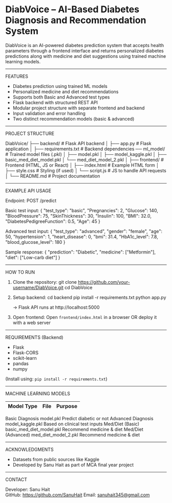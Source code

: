# DiabVoice – AI-Based Diabetes Diagnosis and Recommendation System

DiabVoice is an AI-powered diabetes prediction system that accepts health parameters through a frontend interface and returns personalized diabetes predictions along with medicine and diet suggestions using trained machine learning models.

---

FEATURES

- Diabetes prediction using trained ML models
- Personalized medicine and diet recommendations
- Supports both Basic and Advanced test types
- Flask backend with structured REST API
- Modular project structure with separate frontend and backend
- Input validation and error handling
- Two distinct recommendation models (basic & advanced)

---

PROJECT STRUCTURE

DiabVoice/
├── backend/                    # Flask API backend
│   ├── app.py                 # Flask application
│   ├── requirements.txt       # Backend dependencies
── ml_model/              # Trained model files (.pkl)
│    ├── model.pkl
│    ├── model_kaggle.pkl
│    ├── basic_med_diet_model.pkl
│    └── med_diet_model_2.pkl
│
├── frontend/                  # Frontend (HTML, JS or React)
│   ├── index.html             # Example HTML form
│   ├── style.css              # Styling (if used)
│   └── script.js              # JS to handle API requests
│
└── README.md                  # Project documentation

---

EXAMPLE API USAGE

Endpoint: POST /predict

Basic test input:
{
  "test_type": "basic",
  "Pregnancies": 2,
  "Glucose": 140,
  "BloodPressure": 75,
  "SkinThickness": 30,
  "Insulin": 100,
  "BMI": 32.0,
  "DiabetesPedigreeFunction": 0.5,
  "Age": 45
}

Advanced test input:
{
  "test_type": "advanced",
  "gender": "female",
  "age": 50,
  "hypertension": 1,
  "heart_disease": 0,
  "bmi": 31.4,
  "HbA1c_level": 7.8,
  "blood_glucose_level": 180
}

Sample response:
{
  "prediction": "Diabetic",
  "medicine": ["Metformin"],
  "diet": ["Low-carb diet"]
}

---

HOW TO RUN

1. Clone the repository:
   git clone https://github.com/your-username/DiabVoice.git
   cd DiabVoice

2. Setup backend:
   cd backend
   pip install -r requirements.txt
   python app.py

   → Flask API runs at http://localhost:5000

3. Open frontend:
   Open `frontend/index.html` in a browser OR deploy it with a web server

---

REQUIREMENTS (Backend)

- Flask
- Flask-CORS
- scikit-learn
- pandas
- numpy

(Install using: `pip install -r requirements.txt`)

---

MACHINE LEARNING MODELS

Model Type           | File                             | Purpose
---------------------|----------------------------------|-------------------------------
Basic Diagnosis       model.pkl                          Predict diabetic or not
Advanced Diagnosis    model_kaggle.pkl                   Based on clinical test inputs
Med/Diet (Basic)      basic_med_diet_model.pkl           Recommend medicine & diet
Med/Diet (Advanced)   med_diet_model_2.pkl               Recommend medicine & diet

---

ACKNOWLEDGMENTS

- Datasets from public sources like Kaggle
- Developed by Sanu Hait as part of MCA final year project

---

CONTACT

Developer: Sanu Hait  
GitHub: https://github.com/SanuHait 
Email: sanuhait345@gmail.com
